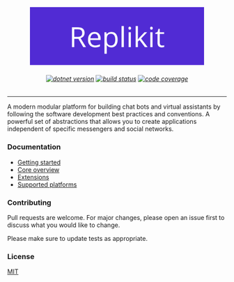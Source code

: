 <div align="center">
    <img src="docs/attachments/logo.png" alt="Replikit" width="400" />
    <h6>
        <a href="https://dotnet.microsoft.com"><img alt="dotnet version" src="https://img.shields.io/badge/.NET-6.0-blue?style=for-the-badge" /></a>
        <a href="https://github.com/Replikit/Replikit"><img alt="build status" src="https://img.shields.io/badge/build-passing-success?style=for-the-badge" /></a>
        <a href="https://github.com/Replikit/Replikit"><img alt="code coverage" src="https://img.shields.io/badge/coverage-146%25-blue?style=for-the-badge" /></a>
    </h6>
</div>

---

A modern modular platform for building chat bots and virtual assistants by following the software development best
practices and conventions. A powerful set of abstractions that allows you to create applications independent of specific
messengers and social networks.

### Documentation

- [Getting started](docs/getting-started.md)
- [Core overview](src/core/README.md)
- [Extensions](src/extensions/README.md)
- [Supported platforms](src/adapters/README.md)

### Contributing

Pull requests are welcome. For major changes, please open an issue first to discuss what you would like to change.

Please make sure to update tests as appropriate.

### License

[MIT](https://choosealicense.com/licenses/mit/)
